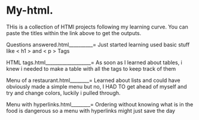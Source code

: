 # My-html.
THis is a collection of HTMl projects following my learning curve. You can paste the titles within the link above to get the outputs.

Questions answered.html__________= Just started learning used basic stuff like < h1 > and < p > Tags

HTML tags.html___________________= As soon as I learned about tables, i knew i needed to make a table with all the tags to keep track of them 

Menu of a restaurant.html________= Learned about lists and could have obviously made a simple menu but no, I HAD TO get ahead of myself and try and change 
                                   colors, luckily i pulled through.

Menu with hyperlinks.html________= Ordering without knowing what is in the food is dangerous so a menu with hyperlinks might just save the day

